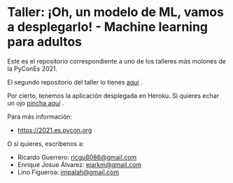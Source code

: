 # Taller: ¡Oh, un modelo de ML, vamos a desplegarlo! - Machine learning para adultos

Este es el repositorio correspondiente a uno de los talleres más molones de la PyConEs 2021.

El segundo repositorio del taller lo tienes [aquí](https://github.com/cobetes-tech/PyConEs2021-Parte2) .


Por cierto, tenemos la aplicación desplegada en Heroku. Si quieres echar un ojo [pincha aquí](https://taller-ml-pycones-2021-1.herokuapp.com/) .

Para más información:

* https://2021.es.pycon.org

O si quieres, escribenos a:

* Ricardo Guerrero: [ricgu8086@gmail.com](mailto:ricgu8086@gmail.com)
* Enrique Josue Álvarez: [ejarkm@gmail.com](mailto:ejarkm@gmail.com)
* Lino Figueroa: [impalah@gmail.com](mailto:impalah@gmail.com)

